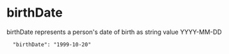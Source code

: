 # birthDate

birthDate represents a person's date of birth as string value YYYY-MM-DD

```
  "birthDate": "1999-10-20"
```